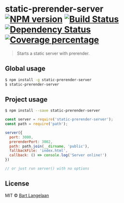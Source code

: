 # static-prerender-server [![NPM version][npm-image]][npm-url] [![Build Status][travis-image]][travis-url] [![Dependency Status][daviddm-image]][daviddm-url] [![Coverage percentage][coveralls-image]][coveralls-url]
> Starts a static server with prerender.

## Global usage

```sh
$ npm install -g static-prerender-server
$ static-prerender-server
```

## Project usage

```sh
$ npm install --save static-prerender-server
```

```js
const server = require('static-prerender-server');
const path = require('path');

server({
  port: 3000,
  prerenderPort: 3002,
  path: path.join(__dirname, 'public'),
  fallbackFile: 'index.html',
  callback: () => console.log('Server online!')
})

// or just run server() with no options
```
## License

MIT © [Bart Langelaan](http://bart.ninja)


[npm-image]: https://badge.fury.io/js/static-prerender-server.svg
[npm-url]: https://npmjs.org/package/static-prerender-server
[travis-image]: https://travis-ci.org/bartlangelaan/static-prerender-server.svg?branch=master
[travis-url]: https://travis-ci.org/bartlangelaan/static-prerender-server
[daviddm-image]: https://david-dm.org/bartlangelaan/static-prerender-server.svg?theme=shields.io
[daviddm-url]: https://david-dm.org/bartlangelaan/static-prerender-server
[coveralls-image]: https://coveralls.io/repos/bartlangelaan/static-prerender-server/badge.svg
[coveralls-url]: https://coveralls.io/r/bartlangelaan/static-prerender-server
